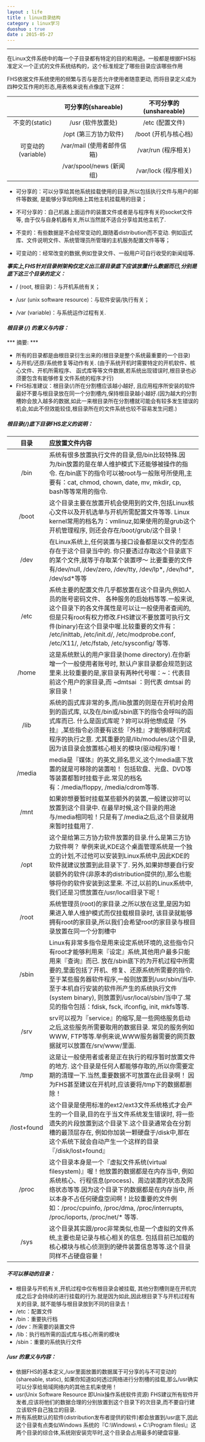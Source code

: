 ```yaml
---
layout : life
title : linux目录结构
category : linux学习
duoshuo : true
date : 2015-05-27
---
```



******

在Linux文件系统中的每一个子目录都有特定的目的和用途。一般都是根据FHS标准定义一个正式的文件系统结构的，这个标准规定了哪些目录应该哪些作用

<!-- more -->

FHS依据文件系统使用的频繁与否与是否允许使用者随意更动, 而将目录定义成为四种交互作用的形态,用表格来说有点像底下这样：

||可分享的(shareable)|不可分享的(unshareable)|
|:------:|:------:|:------:|
|不变的(static)|/usr (软件放置处)|/etc (配置文件)|
||/opt (第三方协力软件)|/boot (开机与核心档)|
|可变动的(variable)|/var/mail (使用者邮件信箱)|/var/run (程序相关)|
||/var/spool/news (新闻组)|/var/lock (程序相关)|

* 可分享的：可以分享给其他系统挂载使用的目录,所以包括执行文件与用户的邮件等数据, 是能够分享给网络上其他主机挂载用的目录；

* 不可分享的：自己机器上面运作的装置文件或者是与程序有关的socket文件等, 由于仅与自身机器有关,所以当然就不适合分享给其他主机了.

* 不变的：有些数据是不会经常变动的,跟随着distribution而不变动. 例如函式库、文件说明文件、系统管理员所管理的主机服务配置文件等等；

* 可变动的：经常改变的数据,例如登录文件、一般用户可自行收受的新闻组等.

 ***事实上,FHS针对目录树架构仅定义出三层目录底下应该放置什么数据而已,分别是底下这三个目录的定义：***

* / (root, 根目录)：与开机系统有关；

* /usr (unix software resource)：与软件安装/执行有关；

* /var (variable)：与系统运作过程有关.


#### ***根目录 (/) 的意义与内容：***

*** 摘要: ***

 * 所有的目录都是由根目录衍生出来的(根目录是整个系统最重要的一个目录)
 * 与开机/还原/系统修复等动作有关. (由于系统开机时需要特定的开机软件、核心文件、开机所需程序、 函式库等等文件数据,若系统出现错误时,根目录也必须要包含有能够修复文件系统的程序才行)
 * FHS标准建议：根目录(/)所在分割槽应该越小越好, 且应用程序所安装的软件最好不要与根目录放在同一个分割槽内,保持根目录越小越好.(因为越大的分割槽妳会放入越多的数据,如此一来根目录所在分割槽就可能会有较多发生错误的机会,如此不但效能较佳,根目录所在的文件系统也较不容易发生问题.)

##### ***根目录(/)底下目录FHS定义的说明：***

|目录|应放置文件内容|
|:------:|:------|
|/bin|系统有很多放置执行文件的目录,但/bin比较特殊.因为/bin放置的是在单人维护模式下还能够被操作的指令. 在/bin底下的指令可以被root与一般账号所使用,主要有：cat, chmod, chown, date, mv, mkdir, cp, bash等等常用的指令.|
|/boot|这个目录主要在放置开机会使用到的文件,包括Linux核心文件以及开机选单与开机所需配置文件等等. Linux kernel常用的档名为：vmlinuz,如果使用的是grub这个开机管理程序, 则还会存在/boot/grub/这个目录！|
|/dev|在Linux系统上,任何装置与接口设备都是以文件的型态存在于这个目录当中的. 你只要透过存取这个目录底下的某个文件,就等于存取某个装置啰～ 比要重要的文件有/dev/null, /dev/zero, /dev/tty, /dev/lp*, /dev/hd*, /dev/sd*等等|
|/etc|系统主要的配置文件几乎都放置在这个目录内,例如人员的账号密码文件、 各种服务的启始档等等.一般来说,这个目录下的各文件属性是可以让一般使用者查阅的, 但是只有root有权力修改.FHS建议不要放置可执行文件(binary)在这个目录中喔.比较重要的文件有： /etc/inittab, /etc/init.d/, /etc/modprobe.conf, /etc/X11/, /etc/fstab, /etc/sysconfig/ 等等.|
|/home|这是系统默认的用户家目录(home directory).在你新增一个一般使用者账号时, 默认户家目录都会规范到这里来.比较重要的是,家目录有两种代号喔：~：代表目前这个用户的家目录,而 ~dmtsai ：则代表 dmtsai 的家目录！|
|/lib|系统的函式库非常的多,而/lib放置的则是在开机时会用到的函式库, 以及在/bin或/sbin底下的指令会呼叫的函式库而已. 什么是函式库呢？妳可以将他想成是『外挂』,某些指令必须要有这些『外挂』才能够顺利完成程序的执行之意. 尤其重要的是/lib/modules/这个目录, 因为该目录会放置核心相关的模块(驱动程序)喔！|
|/media|media是『媒体』的英文,顾名思义,这个/media底下放置的就是可移除的装置啦！ 包括软盘、光盘、DVD等等装置都暂时挂载于此.常见的档名有：/media/floppy, /media/cdrom等等.|
|/mnt|如果妳想要暂时挂载某些额外的装置,一般建议妳可以放置到这个目录中. 在最早时候,这个目录的用途与/media相同啦！只是有了/media之后,这个目录就用来暂时挂载用了.|
|/opt|这个是给第三方协力软件放置的目录.什么是第三方协力软件啊？ 举例来说,KDE这个桌面管理系统是一个独立的计划,不过他可以安装到Linux系统中,因此KDE的软件就建议放置到此目录下了. 另外,如果妳想要自行安装额外的软件(非原本的distribution提供的),那么也能够将你的软件安装到这里来. 不过,以前的Linux系统中,我们还是习惯放置在/usr/local目录下呢！|
|/root|系统管理员(root)的家目录.之所以放在这里,是因为如果进入单人维护模式而仅挂载根目录时, 该目录就能够拥有root的家目录,所以我们会希望root的家目录与根目录放置在同一个分割槽中|
|/sbin|Linux有非常多指令是用来设定系统环境的,这些指令只有root才能够利用来『设定』系统,其他用户最多只能用来『查询』而已. 放在/sbin底下的为开机过程中所需要的,里面包括了开机、修复、还原系统所需要的指令. 至于某些服务器软件程序,一般则放置到/usr/sbin/当中.至于本机自行安装的软件所产生的系统执行文件(system binary), 则放置到/usr/local/sbin/当中了.常见的指令包括：fdisk, fsck, ifconfig, init, mkfs等等.|
|/srv|srv可以视为『service』的缩写,是一些网络服务启动之后,这些服务所需要取用的数据目录. 常见的服务例如WWW, FTP等等.举例来说,WWW服务器需要的网页数据就可以放置在/srv/www/里面.|
|/tmp|这是让一般使用者或者是正在执行的程序暂时放置文件的地方. 这个目录是任何人都能够存取的,所以你需要定期的清理一下.当然,重要数据不可放置在此目录啊！ 因为FHS甚至建议在开机时,应该要将/tmp下的数据都删除！|
|/lost+found|这个目录是使用标准的ext2/ext3文件系统格式才会产生的一个目录,目的在于当文件系统发生错误时, 将一些遗失的片段放置到这个目录下.这个目录通常会在分割槽的最顶层存在, 例如你加装一颗硬盘于/disk中,那在这个系统下就会自动产生一个这样的目录『/disk/lost+found』|
|/proc|这个目录本身是一个『虚拟文件系统(virtual filesystem)』喔！他放置的数据都是在内存当中, 例如系统核心、行程信息(process)、周边装置的状态及网络状态等等.因为这个目录下的数据都是在内存当中, 所以本身不占任何硬盘空间啊！比较重要的文件例如：/proc/cpuinfo, /proc/dma, /proc/interrupts, /proc/ioports, /proc/net/* 等等.|
|/sys|这个目录其实跟/proc非常类似,也是一个虚拟的文件系统,主要也是记录与核心相关的信息. 包括目前已加载的核心模块与核心侦测到的硬件装置信息等等.这个目录同样不占硬盘容量！|

#### ***不可以移动的目录：***

* 根目录与开机有关,开机过程中仅有根目录会被挂载, 其他分割槽则是在开机完成之后才会持续的进行挂载的行为.就是因为如此,因此根目录下与开机过程有关的目录, 就不能够与根目录放到不同的目录去！
 * /etc：配置文件
 * /bin：重要执行档
 * /dev：所需要的装置文件
 * /lib：执行档所需的函式库与核心所需的模块
 * /sbin：重要的系统执行文件

 #### ***/usr 的意义与内容：***

* 依据FHS的基本定义,/usr里面放置的数据属于可分享的与不可变动的(shareable, static), 如果你知道如何透过网络进行分割槽的挂载,那么/usr确实可以分享给局域网络内的其他主机来使用！
* usr(Unix Software Resource 即Unix操作系统软件资源) FHS建议所有软件开发者,应该将他们的数据合理的分别放置到这个目录下的次目录,而不要自行建立该软件自己独立的目录.
* 所有系统默认的软件(distribution发布者提供的软件)都会放置到/usr底下,因此这个目录有点类似Windows 系统的『C:\Windows\ + C:\Program files\』这两个目录的综合体,系统刚安装完毕时,这个目录会占用最多的硬盘容量.



